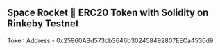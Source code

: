## Space Rocket 🚀 ERC20 Token with Solidity on Rinkeby Testnet

Token Address - 0x25960ABd573cb3646b302458492807EECa4536d9

